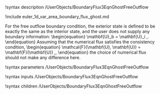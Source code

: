!syntax description /UserObjects/BoundaryFlux3EqnGhostFreeOutflow

!include euler_1d_var_area_boundary_flux_ghost.md

For the free outflow boundary condition, the exterior state is defined to be
exactly the same as the interior state, and the user does not supply any boundary information:
\begin{equation}
  \mathbf{U}_b = \mathbf{U}_i \,.
\end{equation}
Assuming that the numerical flux satisfies the consistency condition,
\begin{equation}
  \mathcal{F}(\mathbf{U}, \mathbf{U}) = \mathbf{F}(\mathbf{U}) \,,
\end{equation}
the choice of numerical flux should not make any difference here.

!syntax parameters /UserObjects/BoundaryFlux3EqnGhostFreeOutflow

!syntax inputs /UserObjects/BoundaryFlux3EqnGhostFreeOutflow

!syntax children /UserObjects/BoundaryFlux3EqnGhostFreeOutflow
